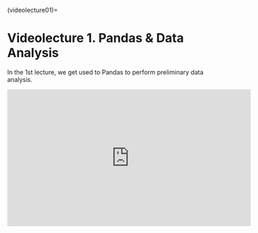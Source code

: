 (videolecture01)=

# Videolecture 1. Pandas & Data Analysis

In the 1st lecture, we get used to Pandas to perform preliminary data analysis.

<p align="center">
	<iframe width="560" height="315" style='' src="https://www.youtube.com/embed/fwWCw_cE5aI" title="YouTube video player" frameborder="0" allow="accelerometer; autoplay; clipboard-write; encrypted-media; gyroscope; picture-in-picture" allowfullscreen>
	</iframe>
</p>
